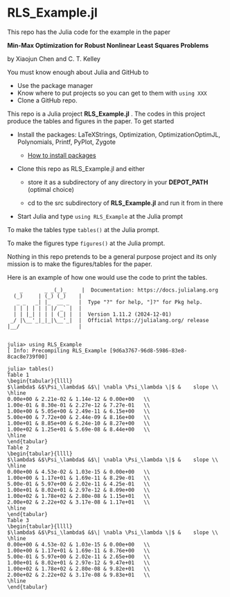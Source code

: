 # RLS_Example.jl
This repo has the Julia code for the example in the paper

__Min-Max Optimization for Robust Nonlinear Least Squares Problems__

by Xiaojun Chen and C. T. Kelley

You must know enough about Julia and GitHub to

   - Use the package manager
   - Know where to put projects so you can get to them with ```using XXX```
   - Clone a GitHub repo.

This repo is a Julia project __RLS_Example.jl__ . The codes in this project produce the tables and figures in the paper. To get started

  - Install the packages: LaTeXStrings, Optimization, OptimizationOptimJL, Polynomials, Printf, PyPlot, Zygote
      - [How to install packages](https://datatofish.com/install-package-julia/)

  - Clone this repo as RLS_Example.jl and either
  
    - store it as a subdirectory of any directory in your __DEPOT_PATH__ (optimal choice)
        
    - cd to the src subdirectory of __RLS_Example.jl__ and run it from in there
        
  - Start Julia and type ```using RLS_Example``` at the Julia prompt
  
To make the tables type ```tables()``` at the Julia prompt.

To make the figures type ```figures()``` at the Julia prompt.

Nothing in this repo pretends to be a general purpose project and its only mission is to make the figures/tables for the paper.

Here is an example of how one would use the code to print the tables.

```
    _       _ _(_)_     |  Documentation: https://docs.julialang.org
  (_)     | (_) (_)    |
   _ _   _| |_  __ _   |  Type "?" for help, "]?" for Pkg help.
  | | | | | | |/ _` |  |
  | | |_| | | | (_| |  |  Version 1.11.2 (2024-12-01)
 _/ |\__'_|_|_|\__'_|  |  Official https://julialang.org/ release
|__/                   |


julia> using RLS_Example
[ Info: Precompiling RLS_Example [9d6a3767-96d8-5986-83e8-8cac8e739f00]

julia> tables()
Table 1
\begin{tabular}{llll} 
$\lambda$ &$\Psi_\lambda$ &$\| \nabla \Psi_\lambda \|$ &    slope \\ 
\hline 
0.00e+00 & 2.21e-02 & 1.14e-12 & 0.00e+00   \\ 
1.00e-01 & 8.30e-01 & 2.27e-12 & 7.27e-01   \\ 
1.00e+00 & 5.05e+00 & 2.49e-11 & 6.15e+00   \\ 
5.00e+00 & 7.72e+00 & 2.44e-09 & 8.16e+00   \\ 
1.00e+01 & 8.85e+00 & 6.24e-10 & 8.27e+00   \\ 
1.00e+02 & 1.25e+01 & 5.69e-08 & 8.44e+00   \\ 
\hline 
\end{tabular} 
Table 2
\begin{tabular}{llll} 
$\lambda$ &$\Psi_\lambda$ &$\| \nabla \Psi_\lambda \|$ &    slope \\ 
\hline 
0.00e+00 & 4.53e-02 & 1.03e-15 & 0.00e+00   \\ 
1.00e+00 & 1.17e+01 & 1.69e-11 & 8.29e-01   \\ 
5.00e-01 & 5.97e+00 & 2.02e-11 & 4.25e-01   \\ 
1.00e+01 & 8.02e+01 & 2.97e-12 & 8.09e+00   \\ 
1.00e+02 & 1.78e+02 & 2.80e-08 & 1.15e+01   \\ 
2.00e+02 & 2.22e+02 & 3.17e-08 & 1.17e+01   \\ 
\hline 
\end{tabular} 
Table 3
\begin{tabular}{llll} 
$\lambda$ &$\Psi_\lambda$ &$\| \nabla \Psi_\lambda \|$ &    slope \\ 
\hline 
0.00e+00 & 4.53e-02 & 1.03e-15 & 0.00e+00   \\ 
1.00e+00 & 1.17e+01 & 1.69e-11 & 8.76e+00   \\ 
5.00e-01 & 5.97e+00 & 2.02e-11 & 2.65e+00   \\ 
1.00e+01 & 8.02e+01 & 2.97e-12 & 9.47e+01   \\ 
1.00e+02 & 1.78e+02 & 2.80e-08 & 9.82e+01   \\ 
2.00e+02 & 2.22e+02 & 3.17e-08 & 9.83e+01   \\ 
\hline 
\end{tabular} 
```

